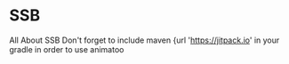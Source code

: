 # SSB
All About SSB
Don't forget to include 
maven {url 'https://jitpack.io'
in your gradle in order to use animatoo
